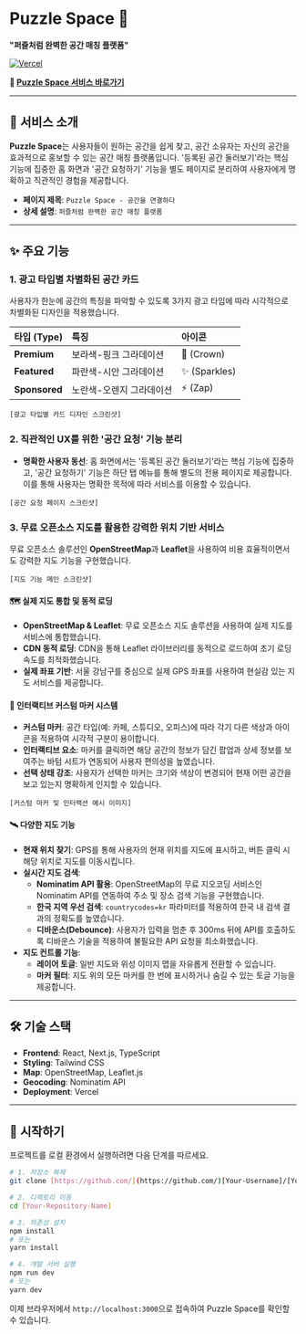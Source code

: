 # Puzzle Space 🧩

**"퍼즐처럼 완벽한 공간 매칭 플랫폼"**

[![Vercel](https://therealsujitk-vercel-badge.vercel.app/?app=space-depot)](https://space-depot.vercel.app/)

**🚀 [Puzzle Space 서비스 바로가기](https://space-depot.vercel.app/)**

---

## 📖 서비스 소개

**Puzzle Space**는 사용자들이 원하는 공간을 쉽게 찾고, 공간 소유자는 자신의 공간을 효과적으로 홍보할 수 있는 공간 매칭 플랫폼입니다. '등록된 공간 둘러보기'라는 핵심 기능에 집중한 홈 화면과 '공간 요청하기' 기능을 별도 페이지로 분리하여 사용자에게 명확하고 직관적인 경험을 제공합니다.

- **페이지 제목**: `Puzzle Space - 공간을 연결하다`
- **상세 설명**: `퍼즐처럼 완벽한 공간 매칭 플랫폼`

---

## ✨ 주요 기능

### 1. 광고 타입별 차별화된 공간 카드

사용자가 한눈에 공간의 특징을 파악할 수 있도록 3가지 광고 타입에 따라 시각적으로 차별화된 디자인을 적용했습니다.

| 타입 (Type)   | 특징                     | 아이콘        |
| :------------ | :----------------------- | :------------ |
| **Premium**   | 보라색-핑크 그라데이션   | 👑 (Crown)    |
| **Featured**  | 파란색-시안 그라데이션   | ✨ (Sparkles) |
| **Sponsored** | 노란색-오렌지 그라데이션 | ⚡️ (Zap)     |

`[광고 타입별 카드 디자인 스크린샷]`

### 2. 직관적인 UX를 위한 '공간 요청' 기능 분리

- **명확한 사용자 동선**: 홈 화면에서는 '등록된 공간 둘러보기'라는 핵심 기능에 집중하고, '공간 요청하기' 기능은 하단 탭 메뉴를 통해 별도의 전용 페이지로 제공합니다. 이를 통해 사용자는 명확한 목적에 따라 서비스를 이용할 수 있습니다.

`[공간 요청 페이지 스크린샷]`

### 3. 무료 오픈소스 지도를 활용한 강력한 위치 기반 서비스

무료 오픈소스 솔루션인 **OpenStreetMap**과 **Leaflet**을 사용하여 비용 효율적이면서도 강력한 지도 기능을 구현했습니다.

`[지도 기능 메인 스크린샷]`

#### 🗺️ 실제 지도 통합 및 동적 로딩

- **OpenStreetMap & Leaflet**: 무료 오픈소스 지도 솔루션을 사용하여 실제 지도를 서비스에 통합했습니다.
- **CDN 동적 로딩**: CDN을 통해 Leaflet 라이브러리를 동적으로 로드하여 초기 로딩 속도를 최적화했습니다.
- **실제 좌표 기반**: 서울 강남구를 중심으로 실제 GPS 좌표를 사용하여 현실감 있는 지도 서비스를 제공합니다.

#### 📍 인터랙티브 커스텀 마커 시스템

- **커스텀 마커**: 공간 타입(예: 카페, 스튜디오, 오피스)에 따라 각기 다른 색상과 아이콘을 적용하여 시각적 구분이 용이합니다.
- **인터랙티브 요소**: 마커를 클릭하면 해당 공간의 정보가 담긴 팝업과 상세 정보를 보여주는 바텀 시트가 연동되어 사용자 편의성을 높였습니다.
- **선택 상태 강조**: 사용자가 선택한 마커는 크기와 색상이 변경되어 현재 어떤 공간을 보고 있는지 명확하게 인지할 수 있습니다.

`[커스텀 마커 및 인터랙션 예시 이미지]`

#### 🛰️ 다양한 지도 기능

- **현재 위치 찾기**: GPS를 통해 사용자의 현재 위치를 지도에 표시하고, 버튼 클릭 시 해당 위치로 지도를 이동시킵니다.
- **실시간 지도 검색**:
  - **Nominatim API 활용**: OpenStreetMap의 무료 지오코딩 서비스인 Nominatim API를 연동하여 주소 및 장소 검색 기능을 구현했습니다.
  - **한국 지역 우선 검색**: `countrycodes=kr` 파라미터를 적용하여 한국 내 검색 결과의 정확도를 높였습니다.
  - **디바운스(Debounce)**: 사용자가 입력을 멈춘 후 300ms 뒤에 API를 호출하도록 디바운스 기술을 적용하여 불필요한 API 요청을 최소화했습니다.
- **지도 컨트롤 기능**:
  - **레이어 토글**: 일반 지도와 위성 이미지 맵을 자유롭게 전환할 수 있습니다.
  - **마커 필터**: 지도 위의 모든 마커를 한 번에 표시하거나 숨길 수 있는 토글 기능을 제공합니다.

---

## 🛠️ 기술 스택

- **Frontend**: React, Next.js, TypeScript
- **Styling**: Tailwind CSS
- **Map**: OpenStreetMap, Leaflet.js
- **Geocoding**: Nominatim API
- **Deployment**: Vercel

---

## 🚀 시작하기

프로젝트를 로컬 환경에서 실행하려면 다음 단계를 따르세요.

```bash
# 1. 저장소 복제
git clone [https://github.com/](https://github.com/)[Your-Username]/[Your-Repository-Name].git

# 2. 디렉토리 이동
cd [Your-Repository-Name]

# 3. 의존성 설치
npm install
# 또는
yarn install

# 4. 개발 서버 실행
npm run dev
# 또는
yarn dev
```

이제 브라우저에서 `http://localhost:3000`으로 접속하여 Puzzle Space를 확인할 수 있습니다.
